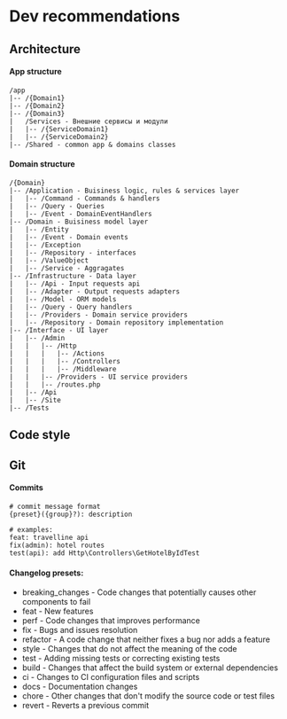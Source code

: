 # Dev recommendations

## Architecture

#### App structure

```
/app
|-- /{Domain1}
|-- /{Domain2}
|-- /{Domain3}
|   /Services - Внешние сервисы и модули
|   |-- /{ServiceDomain1}
|   |-- /{ServiceDomain2}
|-- /Shared - common app & domains classes
```

#### Domain structure

```
/{Domain}
|-- /Application - Buisiness logic, rules & services layer
|   |-- /Command - Commands & handlers
|   |-- /Query - Queries
|   |-- /Event - DomainEventHandlers
|-- /Domain - Buisiness model layer
|   |-- /Entity
|   |-- /Event - Domain events
|   |-- /Exception
|   |-- /Repository - interfaces
|   |-- /ValueObject
|   |-- /Service - Aggragates
|-- /Infrastructure - Data layer
|   |-- /Api - Input requests api
|   |-- /Adapter - Output requests adapters
|   |-- /Model - ORM models
|   |-- /Query - Query handlers
|   |-- /Providers - Domain service providers
|   |-- /Repository - Domain repository implementation
|-- /Interface - UI layer
|   |-- /Admin
|   |   |-- /Http
|   |   |   |-- /Actions
|   |   |   |-- /Controllers
|   |   |   |-- /Middleware
|   |   |-- /Providers - UI service providers
|   |   |-- /routes.php
|   |-- /Api
|   |-- /Site
|-- /Tests
```

## Code style

## Git

#### Commits

```
# commit message format
{preset}({group}?): description

# examples:
feat: travelline api
fix(admin): hotel routes
test(api): add Http\Controllers\GetHotelByIdTest
```

#### Changelog presets:

- breaking_changes - Code changes that potentially causes other components to fail
- feat - New features
- perf - Code changes that improves performance
- fix - Bugs and issues resolution
- refactor - A code change that neither fixes a bug nor adds a feature
- style - Changes that do not affect the meaning of the code
- test - Adding missing tests or correcting existing tests
- build - Changes that affect the build system or external dependencies
- ci - Changes to CI configuration files and scripts
- docs - Documentation changes
- chore - Other changes that don't modify the source code or test files
- revert - Reverts a previous commit
